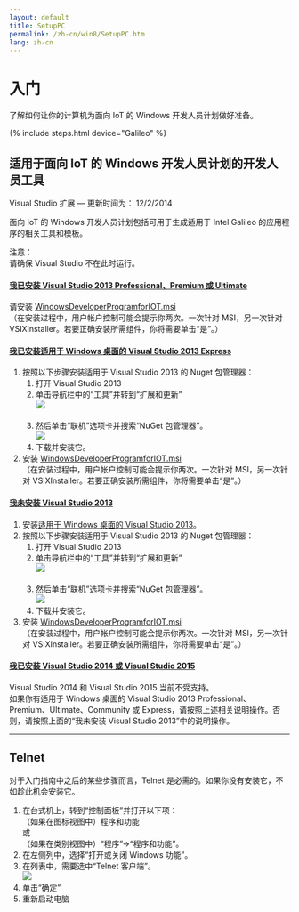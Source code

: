 ```yaml
---
layout: default
title: SetupPC
permalink: /zh-cn/win8/SetupPC.htm
lang: zh-cn
---
```


<div class="row">
  <!-- <h1>Get Started - Setup Your PC for Windows 8.1</h1> -->
  <h1>入门</h1>
  <div class="col-md-8">
    <p>了解如何让你的计算机为面向 IoT 的 Windows 开发人员计划做好准备。</p>
  </div>
  {% include steps.html device="Galileo" %}
</div>
<div class="row">
  <h2>适用于面向 IoT 的 Windows 开发人员计划的开发人员工具</h2>
  <span class="label label-default">Visual Studio 扩展 — 更新时间为： 12/2/2014</span>
  <p>面向 IoT 的 Windows 开发人员计划包括可用于生成适用于 Intel Galileo 的应用程序的相关工具和模板。</p>
  <div class="panel panel-danger">
    <div class="panel-heading">
      注意：
    </div>
    <div class="panel-body">
      请确保 Visual Studio 不在此时运行。
    </div>
  </div>
  <div class="panel-group" id="accordion">
    <div class="panel panel-default">
      <div class="panel-heading">
        <h4 class="panel-title">
          <a data-toggle="collapse" data-parent="#accordion" href="#collapseOne">我已安装 Visual Studio 2013 Professional、Premium 或 Ultimate</a>
        </h4>
      </div>
      <div id="collapseOne" class="panel-collapse collapse">
        <div class="panel-body">
          请安装 <a href="http://go.microsoft.com/fwlink/?LinkID=513082" target="_blank">WindowsDeveloperProgramforIOT.msi</a>
          <br/>
          （在安装过程中，用户帐户控制可能会提示你两次。一次针对 MSI，另一次针对 VSIXInstaller。若要正确安装所需组件，你将需要单击“是”。）
        </div>
      </div>
    </div>
    <div class="panel panel-default">
      <div class="panel-heading">
        <h4 class="panel-title">
          <a data-toggle="collapse" data-parent="#accordion" href="#collapseExpress">我已安装适用于 Windows 桌面的 Visual Studio 2013 Express</a>
        </h4>
      </div>
      <div id="collapseExpress" class="panel-collapse collapse">
        <div class="panel-body">
          <ol>
            <li>
              按照以下步骤安装适用于 Visual Studio 2013 的 Nuget 包管理器：
              <ol>
                <li>
                    打开 Visual Studio 2013
                </li>
                <li>
                    单击导航栏中的“工具”并转到“扩展和更新”
                    <br/>
                    <img src="{{site.baseurl}}/images/InstallNugetPackageManagerStepOne.png">
                </li>
                <br/>
                <li>
                    然后单击“联机”选项卡并搜索“NuGet 包管理器”。
                    <br/>
                    <img src="{{site.baseurl}}/images/InstallNugetPackageManagerStepTwo.png">
                </li>
                <li>
                    下载并安装它。
                </li>
              </ol>
            </li>
            <li>
              安装 <a href="http://go.microsoft.com/fwlink/?LinkID=513082" target="_blank">WindowsDeveloperProgramforIOT.msi</a>
              <br/>
              （在安装过程中，用户帐户控制可能会提示你两次。一次针对 MSI，另一次针对 VSIXInstaller。若要正确安装所需组件，你将需要单击“是”。）
            </li>
          </ol>
        </div>
      </div>
    </div>
    <div class="panel panel-default">
      <div class="panel-heading">
        <h4 class="panel-title">
          <a data-toggle="collapse" data-parent="#accordion" href="#collapseTwo">我未安装 Visual Studio 2013</a>
        </h4>
      </div>
      <div id="collapseTwo" class="panel-collapse collapse">
        <div class="panel-body">
          <ol>
            <li>
              安装<a href="http://www.visualstudio.com/downloads/download-visual-studio-vs" target="_blank">适用于 Windows 桌面的 Visual Studio 2013</a>。
            </li>
            <li>
              按照以下步骤安装适用于 Visual Studio 2013 的 Nuget 包管理器：
              <ol>
                <li>
                    打开 Visual Studio 2013
                </li>
                <li>
                    单击导航栏中的“工具”并转到“扩展和更新”
                    <br/>
                    <img src="{{site.baseurl}}/images/InstallNugetPackageManagerStepOne.png">
                </li>
                <br/>
                <li>
                    然后单击“联机”选项卡并搜索“NuGet 包管理器”。
                    <br/>
                    <img src="{{site.baseurl}}/images/InstallNugetPackageManagerStepTwo.png">
                </li>
                <li>
                    下载并安装它。
                </li>
              </ol>
            </li>
            <li>
              安装 <a href="http://go.microsoft.com/fwlink/?LinkID=513082" target="_blank">WindowsDeveloperProgramforIOT.msi</a>
              <br/>
              （在安装过程中，用户帐户控制可能会提示你两次。一次针对 MSI，另一次针对 VSIXInstaller。若要正确安装所需组件，你将需要单击“是”。）
            </li>
          </ol>
        </div>
      </div>
    </div>
    <div class="panel panel-default">
      <div class="panel-heading">
        <h4 class="panel-title">
          <a data-toggle="collapse" data-parent="#accordion" href="#collapseThree">我已安装 Visual Studio 2014 或 Visual Studio 2015</a>
        </h4>
      </div>
      <div id="collapseThree" class="panel-collapse collapse">
        <div class="panel-body">
          Visual Studio 2014 和 Visual Studio 2015 当前不受支持。<br/>
          如果你有适用于 Windows 桌面的 Visual Studio 2013 Professional、Premium、Ultimate、Community 或 Express，请按照上述相关说明操作。否则，请按照上面的“我未安装 Visual Studio 2013”中的说明操作。
        </div>
      </div>
    </div>
  </div>
  <hr/>
  <h2>Telnet</h2>
  <p>
  对于入门指南中之后的某些步骤而言，Telnet 是必需的。如果你没有安装它，不如趁此机会安装它。
  </p>
  <ol>
    <li>在台式机上，转到“控制面板”并打开以下项：<br/>（如果在图标视图中）程序和功能<br/> 或<br/> （如果在类别视图中）“程序”->“程序和功能”。</li>
    <li>在左侧列中，选择“打开或关闭 Windows 功能”。</li>
    <li>在列表中，需要选中“Telnet 客户端”。<br/><img src="{{site.baseurl}}/images/Telnet.png"/></li>
    <li>单击“确定”</li>
    <li>重新启动电脑</li>
  </ol>

</div>
